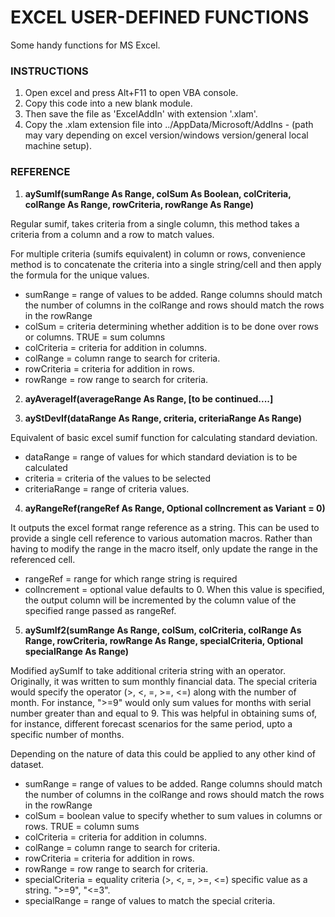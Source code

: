 # EXCEL USER-DEFINED FUNCTIONS

Some handy functions for MS Excel.

### INSTRUCTIONS

1. Open excel and press Alt+F11 to open VBA console.
2. Copy this code into a new blank module.
3. Then save the file as 'ExcelAddIn' with extension '.xlam'.
4. Copy the .xlam extension file into ../AppData/Microsoft/AddIns - (path may vary depending on excel version/windows version/general local machine setup).

### REFERENCE

1. **aySumIf(sumRange As Range, colSum As Boolean, colCriteria, colRange As Range, rowCriteria, rowRange As Range)**

Regular sumif, takes criteria from a single column, this method takes a criteria from a column and a row to match values. 

For multiple criteria (sumifs equivalent) in column or rows, convenience method is to concatenate the criteria into a single string/cell and then apply the formula for the unique values.

- sumRange = range of values to be added. Range columns should match the number of columns in the colRange and rows should match the rows in the rowRange
- colSum = criteria determining whether addition is to be done over rows or columns. TRUE = sum columns
- colCriteria = criteria for addition in columns.
- colRange = column range to search for criteria.
- rowCriteria = criteria for addition in rows.
- rowRange = row range to search for criteria.

2. **ayAverageIf(averageRange As Range, [to be continued....]**

3. **ayStDevIf(dataRange As Range, criteria, criteriaRange As Range)**

Equivalent of basic excel sumif function for calculating standard deviation.

- dataRange = range of values for which standard deviation is to be calculated
- criteria = criteria of the values to be selected
- criteriaRange = range of criteria values.

4. **ayRangeRef(rangeRef As Range, Optional colIncrement as Variant = 0)**

It outputs the excel format range reference as a string. This can be used to provide a single cell reference to various automation macros. Rather than having to modify the range in the macro itself, only update the range in the referenced cell.

- rangeRef = range for which range string is required
- colIncrement = optional value defaults to 0. When this value is specified, the output column will be incremented by the column value of the specified range passed as rangeRef.

5. **aySumIf2(sumRange As Range, colSum, colCriteria, colRange As Range, rowCriteria, rowRange As Range, specialCriteria, Optional specialRange As Range)**

Modified aySumIf to take additional criteria string with an operator. Originally, it was written to sum monthly financial data. The special criteria would specify the operator (>, <, =, >=, <=) along with the number of month. For instance, ">=9" would only sum values for months with serial number greater than and equal to 9. This was helpful in obtaining sums of, for instance, different forecast scenarios for the same period, upto a specific number of months.

Depending on the nature of data this could be applied to any other kind of dataset.

- sumRange = range of values to be added. Range columns should match the number of columns in the colRange and rows should match the rows in the rowRange
- colSum = boolean value to specify whether to sum values in columns or rows. TRUE = column sums
- colCriteria = criteria for addition in columns.
- colRange = column range to search for criteria.
- rowCriteria = criteria for addition in rows.
- rowRange = row range to search for criteria.
- specialCriteria = equality criteria (>, <, =, >=, <=) specific value as a string. ">=9", "<=3".
- specialRange = range of values to match the special criteria.
